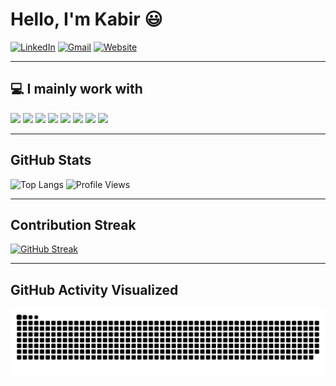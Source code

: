 # Hello, I'm Kabir 😃

[![LinkedIn](https://img.shields.io/badge/LinkedIn-blue?logo=linkedin&style=flat-square)](https://linkedin.com/in/kabirkhanuja)
[![Gmail](https://img.shields.io/badge/Gmail-red?logo=gmail&style=flat-square)](mailto:kabirkhanuja@email.com)
[![Website](https://img.shields.io/badge/Portfolio-Website-green?style=flat-square&logo=google-chrome)](https://kabirkhanuja-resumewebsite-website-3qctwz.streamlit.app/)

---

## 💻 I mainly work with
<p align="left">
  <!-- Programming Languages -->
  <img src="https://cdn.jsdelivr.net/gh/devicons/devicon/icons/java/java-original.svg" width="40" />
  <img src="https://cdn.jsdelivr.net/gh/devicons/devicon/icons/python/python-original.svg" width="40" />

  <!-- Frontend & Backend -->
  <img src="https://cdn.jsdelivr.net/gh/devicons/devicon/icons/react/react-original.svg" width="40" />
  <img src="https://cdn.jsdelivr.net/gh/devicons/devicon/icons/nodejs/nodejs-original.svg" width="40" />

  <!-- Database -->
  <img src="https://cdn.jsdelivr.net/gh/devicons/devicon/icons/mysql/mysql-original.svg" width="40" />
  <img src="https://cdn.jsdelivr.net/gh/devicons/devicon/icons/mongodb/mongodb-original.svg" width="40" />

  <!-- Cloud -->
  <img src="https://cdn.jsdelivr.net/gh/devicons/devicon/icons/googlecloud/googlecloud-original.svg" width="40" />

  <!-- Design -->
  <img src="https://cdn.jsdelivr.net/gh/devicons/devicon/icons/figma/figma-original.svg" width="40" />
</p>

---

## GitHub Stats

![Top Langs](https://github-readme-stats.vercel.app/api/top-langs/?username=KabirKhanuja&layout=compact&theme=dark)
![Profile Views](https://komarev.com/ghpvc/?username=KabirKhanuja&style=flat-square)

---

## Contribution Streak

[![GitHub Streak](https://streak-stats.demolab.com?user=KabirKhanuja&theme=dark)](https://git.io/streak-stats)

---

## GitHub Activity Visualized

<img src="https://raw.githubusercontent.com/Platane/snk/output/github-contribution-grid-snake-dark.svg" alt="3D contribution snake graph" />
